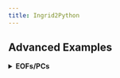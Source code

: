 ```yaml
---
title: Ingrid2Python
---
```


## Advanced Examples

<details> <summary><b>EOFs/PCs </b></summary> <p>  
Find the 3 leading EOFs and PCs. Note that ingrid and `eofs.xarray` use different scalings.

```
%ingrid:
ds .sst {Y cosd}[lon lat][time]svd ev 1 3 RANGE
```

```
#python:
from eofs.xarray import Eof  # see [documentation](https://ajdawson.github.io/eofs/latest/api/eofs.xarray.html)
ds_anom = ds.groupby('time.month') - ds.groupby('time.month').mean()
solver = Eof(ds_anom.sst)
pcs = solver.pcs(npcs=3)
eofs = solver.eofsAsCorrelation(neofs=3)
```
</p> </details>
